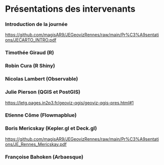 # Présentations des intervenants

### Introduction de la journée

https://github.com/magisAR9/JEGeovizRennes/raw/main/Pr%C3%A9sentations/JECARTO_INTRO.pdf

###  Timothée Giraud (R)
 
###  Robin Cura (R Shiny)

###  Nicolas Lambert (Observable)

### Julie  Pierson (QGIS et PostGIS)

https://letg.pages.in2p3.fr/geoviz-qgis/geoviz-qgis-pres.html#1

### Etienne Côme (Flowmapblue)

### Boris Mericskay (Kepler.gl et Deck.gl)

https://github.com/magisAR9/JEGeovizRennes/raw/main/Pr%C3%A9sentations/JE_Rennes_Mericskay.pdf

### Françoise Bahoken (Arbaesque)

